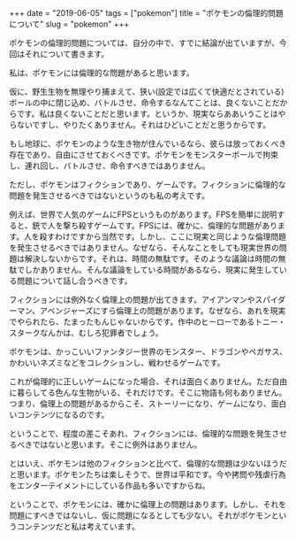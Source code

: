 +++
date = "2019-06-05"
tags = ["pokemon"]
title = "ポケモンの倫理的問題について"
slug = "pokemon"
+++

ポケモンの倫理的問題については、自分の中で、すでに結論が出ていますが、今回はそれについて書きます。

私は、ポケモンには倫理的な問題があると思います。

仮に、野生生物を無理やり捕まえて、狭い(設定では広くて快適だとされている)ボールの中に閉じ込め、バトルさせ、命令するなんてことは、良くないことだからです。私は良くないことだと思います。というか、現実ならああいうことはやらないですし、やりたくありません。それはひどいことだと思うからです。

もし地球に、ポケモンのような生き物が住んでいるなら、彼らは放っておくべき存在であり、自由にさせておくべきです。ポケモンをモンスターボールで拘束し、連れ回し、バトルさせ、命令すべきではありません。

ただし、ポケモンはフィクションであり、ゲームです。フィクションに倫理的な問題を発生させるべきではないというのも私の考えです。

例えば、世界で人気のゲームにFPSというものがあります。FPSを簡単に説明すると、銃で人を撃ち殺すゲームです。FPSには、確かに、倫理的な問題があります。人を殺すわけですから当然です。しかし、ここに現実と同じような倫理問題を発生させるべきではありません。なぜなら、そんなことをしても現実世界の問題は解決しないからです。それは、時間の無駄です。そのような議論は時間の無駄でしかありません。そんな議論をしている時間があるなら、現実に発生している問題について話し合うべきです。

フィクションには例外なく倫理上の問題が出てきます。アイアンマンやスパイダーマン、アベンジャーズにすら倫理上の問題があります。なぜなら、あれを現実でやられたら、たまったもんじゃないからです。作中のヒーローであるトニー・スタークなんかは、むしろ犯罪者でしょう。

ポケモンは、かっこいいファンタジー世界のモンスター、ドラゴンやペガサス、かわいいネズミなどをコレクションし、戦わせるゲームです。

これが倫理的に正しいゲームになった場合、それは面白くありません。ただ自由に暮らしてる色んな生物がいる、それだけです。そこに物語も何もありません。つまり、倫理上の問題があるからこそ、ストーリーになり、ゲームになり、面白いコンテンツになるのです。

ということで、程度の差こそあれ、フィクションには、倫理的な問題を発生させるべきではないと思います。そこに例外はありません。

とはいえ、ポケモンは他のフィクションと比べて、倫理的な問題は少ないほうだと思います。ポケモンたちは楽しそうで、世界は平和です。今や拷問や残虐行為をエンターテイメントにしている作品も多いですからね。

ということで、ポケモンには、確かに倫理上の問題はあります。しかし、それを問題にすべきではないし、仮に問題になるとしても少ない。それがポケモンというコンテンツだと私は考えています。

